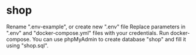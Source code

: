# shop
Rename ".env-example", or create new ".env" file
Replace parameters in ".env" and "docker-compose.yml" files with your credentials.
Run docker-compose.
You can use phpMyAdmin to create database "shop" and fill it using "shop.sql".
